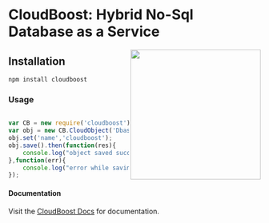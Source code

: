 # CloudBoost: Hybrid No-Sql Database as a Service

<img align="right" height="260" src="https://cloud.githubusercontent.com/assets/5427704/7724257/b7f45d6c-ff0d-11e4-8f60-06024eaa1508.png">

## Installation
```
npm install cloudboost
```


### Usage

``` js

var CB = new require('cloudboost');
var obj = new CB.CloudObject('Dbass');
obj.set('name','cloudboost');
obj.save().then(function(res){
    console.log("object saved successfully");
},function(err){
    console.log("error while saving object");
});
```
#### Documentation

Visit the [CloudBoost Docs](http://docs.cloudboost.io) for documentation.

